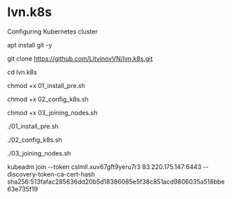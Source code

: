 # lvn.k8s
Configuring Kubernetes cluster

apt install git -y

git clone https://github.com/LitvinovVN/lvn.k8s.git

cd lvn.k8s

chmod +x 01_install_pre.sh

chmod +x 02_config_k8s.sh

chmod +x 03_joining_nodes.sh

./01_install_pre.sh

./02_config_k8s.sh

./03_joining_nodes.sh


kubeadm join --token cslmll.xuv67gft9yeru7r3 83.220.175.147:6443 --discovery-token-ca-cert-hash sha256:513fafac285636dd20b5d18386085e5f38c851acd9806035a518bbe63e735f19